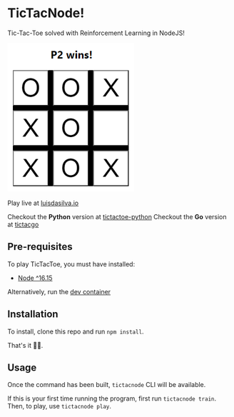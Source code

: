 # TicTacNode!
Tic-Tac-Toe solved with Reinforcement Learning in NodeJS!

![TicTacToe in NodeJS](assets/p2-wins.png)

Play live at [luisdasilva.io](https://luisdasilva.io/blog/cracking-tictactoe/)

Checkout the **Python** version at [tictactoe-python](https://github.com/luisds95/tictactoe-python)
Checkout the **Go** version at [tictacgo](https://github.com/luisds95/tictacgo)

## Pre-requisites
To play TicTacToe, you must have installed:

- [Node ^16.15](https://nodejs.org/en/)

Alternatively, run the [dev container](https://code.visualstudio.com/docs/remote/containers)

## Installation
To install, clone this repo and run `npm install`.

That's it 🐱‍👤.

## Usage
Once the command has been built, `tictacnode` CLI will be available. 

If this is your first time running the program, first run `tictacnode train`. Then, to play, use `tictacnode play`.
